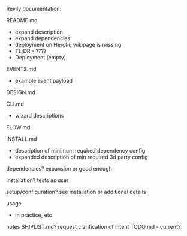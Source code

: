 Revily documentation:

README.md
  - expand description
  - expand dependencies 
  - deployment on Heroku wikipage is missing
  - TL;DR - ????
  - Deployment (empty)

EVENTS.md
  - example event payload

DESIGN.md

CLI.md
  - wizard descriptions

FLOW.md

INSTALL.md
  - description of minimum required dependency config
  - expanded description of min required 3d party config

dependencies? expansion or good enough

installation?  tests as user

setup/configuration? see installation or additional details

usage
  - in practice, etc

notes
  SHIPLIST.md? request clarification of intent
  TODO.md - current? 
